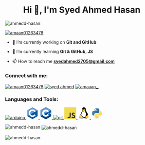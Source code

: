 
<h1 align="center">Hi 👋, I'm Syed Ahmed Hasan</h1>
<p align="left"> <img src="https://komarev.com/ghpvc/?username=ahmedd-hasan&label=Profile%20views&color=0e75b6&style=flat" alt="ahmedd-hasan" /> </p>

<p align="left"> <a href="https://twitter.com/amaan01263478" target="blank"><img src="https://img.shields.io/twitter/follow/amaan01263478?logo=twitter&style=for-the-badge" alt="amaan01263478" /></a> </p>

- 🔭 I’m currently working on **Git and GitHub**

- 🌱 I’m currently learning **Git & GitHub, JS**

- 📫 How to reach me **syedahmed2705@gmail.com**

<h3 align="left">Connect with me:</h3>
<p align="left">
<a href="https://twitter.com/amaan01263478" target="blank"><img align="center" src="https://raw.githubusercontent.com/rahuldkjain/github-profile-readme-generator/master/src/images/icons/Social/twitter.svg" alt="amaan01263478" height="30" width="40" /></a>
<a href="https://linkedin.com/in/𝐒𝐲𝐞𝐝-𝐀𝐡𝐦𝐞𝐝-𝐇𝐚𝐬𝐚𝐧-a339351b7/" target="blank"><img align="center" src="https://raw.githubusercontent.com/rahuldkjain/github-profile-readme-generator/master/src/images/icons/Social/linked-in-alt.svg" alt="syed ahmed" height="30" width="40" /></a>
<a href="https://instagram.com/ahm3d.27" target="blank"><img align="center" src="https://raw.githubusercontent.com/rahuldkjain/github-profile-readme-generator/master/src/images/icons/Social/instagram.svg" alt="amaaan_." height="30" width="40" /></a>
</p>

<h3 align="left">Languages and Tools:</h3>
<p align="left"> <a href="https://www.arduino.cc/" target="_blank" rel="noreferrer"> <img src="https://cdn.worldvectorlogo.com/logos/arduino-1.svg" alt="arduino" width="40" height="40"/> </a> <a href="https://www.cprogramming.com/" target="_blank" rel="noreferrer"> <img src="https://raw.githubusercontent.com/devicons/devicon/master/icons/c/c-original.svg" alt="c" width="40" height="40"/> </a> <a href="https://www.w3schools.com/cpp/" target="_blank" rel="noreferrer"> <img src="https://raw.githubusercontent.com/devicons/devicon/master/icons/cplusplus/cplusplus-original.svg" alt="cplusplus" width="40" height="40"/> </a> <a href="https://git-scm.com/" target="_blank" rel="noreferrer"> <img src="https://www.vectorlogo.zone/logos/git-scm/git-scm-icon.svg" alt="git" width="40" height="40"/> </a> <a href="https://developer.mozilla.org/en-US/docs/Web/JavaScript" target="_blank" rel="noreferrer"> <img src="https://raw.githubusercontent.com/devicons/devicon/master/icons/javascript/javascript-original.svg" alt="javascript" width="40" height="40"/> </a> <a href="https://www.linux.org/" target="_blank" rel="noreferrer"> <img src="https://raw.githubusercontent.com/devicons/devicon/master/icons/linux/linux-original.svg" alt="linux" width="40" height="40"/> </a> <a href="https://www.python.org" target="_blank" rel="noreferrer"> <img src="https://raw.githubusercontent.com/devicons/devicon/master/icons/python/python-original.svg" alt="python" width="40" height="40"/> </a> </p>

<p><img align="left" src="https://github-readme-stats.vercel.app/api/top-langs?username=ahmedd-hasan&show_icons=true&locale=en&layout=compact" alt="ahmedd-hasan" /></p>

<p>&nbsp;<img align="center" src="https://github-readme-stats.vercel.app/api?username=ahmedd-hasan&show_icons=true&locale=en" alt="ahmedd-hasan" /></p>

<p><img align="center" src="https://github-readme-streak-stats.herokuapp.com/?user=ahmedd-hasan&" alt="ahmedd-hasan" /></p>
